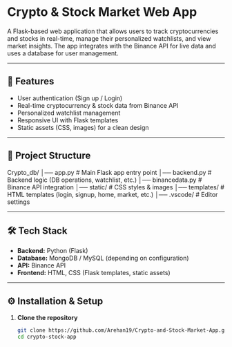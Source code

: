 # Crypto & Stock Market Web App

A Flask-based web application that allows users to track cryptocurrencies and stocks in real-time, manage their personalized watchlists, and view market insights. The app integrates with the Binance API for live data and uses a database for user management.

---

## 🚀 Features
- User authentication (Sign up / Login)
- Real-time cryptocurrency & stock data from Binance API
- Personalized watchlist management
- Responsive UI with Flask templates
- Static assets (CSS, images) for a clean design

---

## 📂 Project Structure
Crypto_db/
│── app.py # Main Flask app entry point
│── backend.py # Backend logic (DB operations, watchlist, etc.)
│── binancedata.py # Binance API integration
│── static/ # CSS styles & images
│── templates/ # HTML templates (login, signup, home, market, etc.)
│── .vscode/ # Editor settings

---

## 🛠️ Tech Stack
- **Backend:** Python (Flask)
- **Database:** MongoDB / MySQL (depending on configuration)
- **API:** Binance API
- **Frontend:** HTML, CSS (Flask templates, static assets)

---

## ⚙️ Installation & Setup

1. **Clone the repository**
   ```bash
   git clone https://github.com/Arehan19/Crypto-and-Stock-Market-App.git
   cd crypto-stock-app
